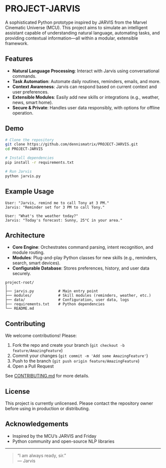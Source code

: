 # PROJECT-JARVIS

A sophisticated Python prototype inspired by JARVIS from the Marvel Cinematic Universe (MCU). This project aims to simulate an intelligent assistant capable of understanding natural language, automating tasks, and providing contextual information—all within a modular, extensible framework.

## Features

- **Natural Language Processing**: Interact with Jarvis using conversational commands.
- **Task Automation**: Automate daily routines, reminders, emails, and more.
- **Context Awareness**: Jarvis can respond based on current context and user preferences.
- **Extensible Modules**: Easily add new skills or integrations (e.g., weather, news, smart home).
- **Secure & Private**: Handles user data responsibly, with options for offline operation.

## Demo

```bash
# Clone the repository
git clone https://github.com/dennismatrix/PROJECT-JARVIS.git
cd PROJECT-JARVIS

# Install dependencies
pip install -r requirements.txt

# Run Jarvis
python jarvis.py
```

## Example Usage

```text
User: "Jarvis, remind me to call Tony at 3 PM."
Jarvis: "Reminder set for 3 PM to call Tony."

User: "What's the weather today?"
Jarvis: "Today's forecast: Sunny, 25°C in your area."
```

## Architecture

- **Core Engine**: Orchestrates command parsing, intent recognition, and module routing.
- **Modules**: Plug-and-play Python classes for new skills (e.g., reminders, search, smart devices).
- **Configurable Database**: Stores preferences, history, and user data securely.

```
project-root/
│
├── jarvis.py           # Main entry point
├── modules/            # Skill modules (reminders, weather, etc.)
├── data/               # Configuration, user data, logs
├── requirements.txt    # Python dependencies
└── README.md
```

## Contributing

We welcome contributions! Please:

1. Fork the repo and create your branch (`git checkout -b feature/AmazingFeature`)
2. Commit your changes (`git commit -m 'Add some AmazingFeature'`)
3. Push to the branch (`git push origin feature/AmazingFeature`)
4. Open a Pull Request

See [CONTRIBUTING.md](CONTRIBUTING.md) for more details.

## License

This project is currently unlicensed. Please contact the repository owner before using in production or distributing.

## Acknowledgements

- Inspired by the MCU’s JARVIS and Friday
- Python community and open-source NLP libraries

---

> “I am always ready, sir.”  
> — Jarvis
